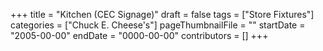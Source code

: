+++
title = "Kitchen (CEC Signage)"
draft = false
tags = ["Store Fixtures"]
categories = ["Chuck E. Cheese's"]
pageThumbnailFile = ""
startDate = "2005-00-00"
endDate = "0000-00-00"
contributors = []
+++
